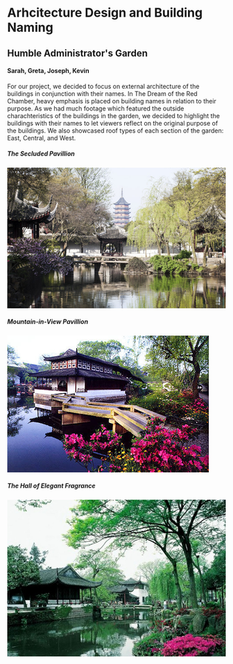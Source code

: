# Arhcitecture Design and Building Naming
## Humble Administrator's Garden
#### Sarah, Greta, Joseph, Kevin

For our project, we decided to focus on external architecture of the buildings in conjunction with their names. 
In The Dream of the Red Chamber, heavy emphasis is placed on building names in relation to their purpose. As we had much footage which featured the outside charachteristics of the buildings in the garden, we decided to highlight the buildings with their names to let viewers reflect on the original purpose of the buildings. We also showcased roof types of each section of the garden: East, Central, and West.
##### The Secluded Pavillion
![img1](web-master/Images/img1.jpg)

##### Mountain-in-View Pavillion
![img2](web-master/Images/img2.jpg)

##### The Hall of Elegant Fragrance
![img2](web-master/Images/img3.jpg)
